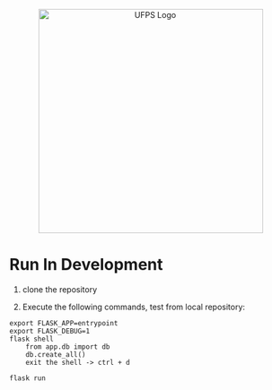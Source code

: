 <p align="center">
  <a href="https://ingsistemas.cloud.ufps.edu.co/" target="blank"><img src="https://ww2.ufps.edu.co/public/archivos/elementos_corporativos/logo-horizontal.jpg" width="400" alt="UFPS Logo" /></a>
</p>


# Run In Development

1. clone the repository

2. Execute the following commands, test from local repository:
```
export FLASK_APP=entrypoint
export FLASK_DEBUG=1
flask shell
    from app.db import db
    db.create_all()
    exit the shell -> ctrl + d

flask run
```
